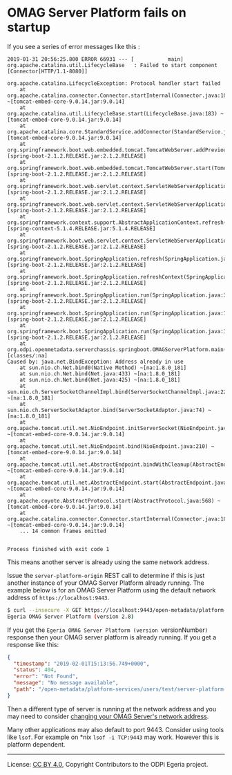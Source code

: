 <!-- SPDX-License-Identifier: CC-BY-4.0 -->
<!-- Copyright Contributors to the ODPi Egeria project. -->

# OMAG Server Platform fails on startup

If you see a series of error messages like this :

```text
2019-01-31 20:56:25.800 ERROR 66931 --- [           main] org.apache.catalina.util.LifecycleBase   : Failed to start component [Connector[HTTP/1.1-8080]]

org.apache.catalina.LifecycleException: Protocol handler start failed
	at org.apache.catalina.connector.Connector.startInternal(Connector.java:1004) ~[tomcat-embed-core-9.0.14.jar:9.0.14]
	at org.apache.catalina.util.LifecycleBase.start(LifecycleBase.java:183) ~[tomcat-embed-core-9.0.14.jar:9.0.14]
	at org.apache.catalina.core.StandardService.addConnector(StandardService.java:226) [tomcat-embed-core-9.0.14.jar:9.0.14]
	at org.springframework.boot.web.embedded.tomcat.TomcatWebServer.addPreviouslyRemovedConnectors(TomcatWebServer.java:259) [spring-boot-2.1.2.RELEASE.jar:2.1.2.RELEASE]
	at org.springframework.boot.web.embedded.tomcat.TomcatWebServer.start(TomcatWebServer.java:197) [spring-boot-2.1.2.RELEASE.jar:2.1.2.RELEASE]
	at org.springframework.boot.web.servlet.context.ServletWebServerApplicationContext.startWebServer(ServletWebServerApplicationContext.java:311) [spring-boot-2.1.2.RELEASE.jar:2.1.2.RELEASE]
	at org.springframework.boot.web.servlet.context.ServletWebServerApplicationContext.finishRefresh(ServletWebServerApplicationContext.java:164) [spring-boot-2.1.2.RELEASE.jar:2.1.2.RELEASE]
	at org.springframework.context.support.AbstractApplicationContext.refresh(AbstractApplicationContext.java:549) [spring-context-5.1.4.RELEASE.jar:5.1.4.RELEASE]
	at org.springframework.boot.web.servlet.context.ServletWebServerApplicationContext.refresh(ServletWebServerApplicationContext.java:142) [spring-boot-2.1.2.RELEASE.jar:2.1.2.RELEASE]
	at org.springframework.boot.SpringApplication.refresh(SpringApplication.java:775) [spring-boot-2.1.2.RELEASE.jar:2.1.2.RELEASE]
	at org.springframework.boot.SpringApplication.refreshContext(SpringApplication.java:397) [spring-boot-2.1.2.RELEASE.jar:2.1.2.RELEASE]
	at org.springframework.boot.SpringApplication.run(SpringApplication.java:316) [spring-boot-2.1.2.RELEASE.jar:2.1.2.RELEASE]
	at org.springframework.boot.SpringApplication.run(SpringApplication.java:1260) [spring-boot-2.1.2.RELEASE.jar:2.1.2.RELEASE]
	at org.springframework.boot.SpringApplication.run(SpringApplication.java:1248) [spring-boot-2.1.2.RELEASE.jar:2.1.2.RELEASE]
	at org.odpi.openmetadata.serverchassis.springboot.OMAGServerPlatform.main(OMAGServerPlatform.java:35) [classes/:na]
Caused by: java.net.BindException: Address already in use
	at sun.nio.ch.Net.bind0(Native Method) ~[na:1.8.0_181]
	at sun.nio.ch.Net.bind(Net.java:433) ~[na:1.8.0_181]
	at sun.nio.ch.Net.bind(Net.java:425) ~[na:1.8.0_181]
	at sun.nio.ch.ServerSocketChannelImpl.bind(ServerSocketChannelImpl.java:223) ~[na:1.8.0_181]
	at sun.nio.ch.ServerSocketAdaptor.bind(ServerSocketAdaptor.java:74) ~[na:1.8.0_181]
	at org.apache.tomcat.util.net.NioEndpoint.initServerSocket(NioEndpoint.java:236) ~[tomcat-embed-core-9.0.14.jar:9.0.14]
	at org.apache.tomcat.util.net.NioEndpoint.bind(NioEndpoint.java:210) ~[tomcat-embed-core-9.0.14.jar:9.0.14]
	at org.apache.tomcat.util.net.AbstractEndpoint.bindWithCleanup(AbstractEndpoint.java:1085) ~[tomcat-embed-core-9.0.14.jar:9.0.14]
	at org.apache.tomcat.util.net.AbstractEndpoint.start(AbstractEndpoint.java:1171) ~[tomcat-embed-core-9.0.14.jar:9.0.14]
	at org.apache.coyote.AbstractProtocol.start(AbstractProtocol.java:568) ~[tomcat-embed-core-9.0.14.jar:9.0.14]
	at org.apache.catalina.connector.Connector.startInternal(Connector.java:1001) ~[tomcat-embed-core-9.0.14.jar:9.0.14]
	... 14 common frames omitted


Process finished with exit code 1
```

This means another server is already using the same network address.

Issue the `server-platform-origin` REST call to determine if this is just another instance of your OMAG Server Platform
already running.  The example below is for an OMAG Server Platform using the default network
address of `https://localhost:9443`.  

```bash
$ curl --insecure -X GET https://localhost:9443/open-metadata/platform-services/users/test/server-platform-origin
Egeria OMAG Server Platform (version 2.8)
```

If you get the `Egeria OMAG Server Platform (version `versionNumber`)` response then your OMAG server platform is already running.
If you get a response like this:

```json
{
  "timestamp": "2019-02-01T15:13:56.749+0000",
  "status": 404,
  "error": "Not Found",
  "message": "No message available",
  "path": "/open-metadata/platform-services/users/test/server-platform-origin"
}
```

Then a different type of server is running at the network address and you may need to consider
[changing your OMAG Server's network address](../../../../open-metadata-resources/open-metadata-tutorials/omag-server-tutorial/task-changing-the-omag-server-network-address.md).

Many other applications may also default to port 9443. Consider using tools like `lsof`. For example on *nix `lsof -i TCP:9443` may work. However this is platform dependent.

----
License: [CC BY 4.0](https://creativecommons.org/licenses/by/4.0/),
Copyright Contributors to the ODPi Egeria project.
